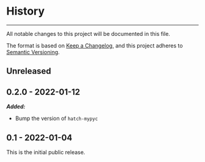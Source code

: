# History

-----

All notable changes to this project will be documented in this file.

The format is based on [Keep a Changelog](https://keepachangelog.com/en/1.0.0/), and this project adheres to [Semantic Versioning](https://semver.org/spec/v2.0.0.html).

## Unreleased

## 0.2.0 - 2022-01-12

***Added:***

- Bump the version of `hatch-mypyc`

## 0.1 - 2022-01-04

This is the initial public release.
